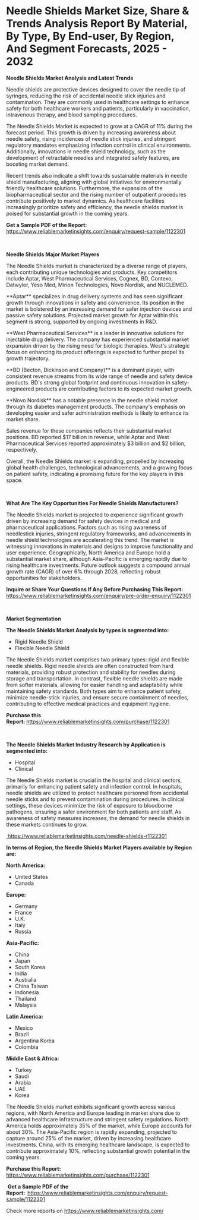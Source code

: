 <p><h1>Needle Shields Market Size, Share & Trends Analysis Report By Material, By Type, By End-user, By Region, And Segment Forecasts, 2025 - 2032</h1></p><p><strong>Needle Shields Market Analysis and Latest Trends</strong></p>
<p><p>Needle shields are protective devices designed to cover the needle tip of syringes, reducing the risk of accidental needle stick injuries and contamination. They are commonly used in healthcare settings to enhance safety for both healthcare workers and patients, particularly in vaccination, intravenous therapy, and blood sampling procedures. </p><p>The Needle Shields Market is expected to grow at a CAGR of 11% during the forecast period. This growth is driven by increasing awareness about needle safety, rising incidences of needle stick injuries, and stringent regulatory mandates emphasizing infection control in clinical environments. Additionally, innovations in needle shield technology, such as the development of retractable needles and integrated safety features, are boosting market demand. </p><p>Recent trends also indicate a shift towards sustainable materials in needle shield manufacturing, aligning with global initiatives for environmentally friendly healthcare solutions. Furthermore, the expansion of the biopharmaceutical sector and the rising number of outpatient procedures contribute positively to market dynamics. As healthcare facilities increasingly prioritize safety and efficiency, the needle shields market is poised for substantial growth in the coming years.</p></p>
<p><strong>Get a Sample PDF of the Report:&nbsp;</strong> <a href="https://www.reliablemarketinsights.com/enquiry/request-sample/1122301?utm_campaign=3001&utm_medium=2&utm_source=Github&utm_content=ia&utm_term=04032025&utm_id=needle-shields">https://www.reliablemarketinsights.com/enquiry/request-sample/1122301</a></p>
<p>&nbsp;</p>
<p><strong>Needle Shields Major Market Players</strong></p>
<p><p>The Needle Shields market is characterized by a diverse range of players, each contributing unique technologies and products. Key competitors include Aptar, West Pharmaceutical Services, Cognex, BD, Contexo, Datwyler, Yeso Med, Mirion Technologies, Novo Nordisk, and NUCLEMED.</p><p>**Aptar** specializes in drug delivery systems and has seen significant growth through innovations in safety and convenience. Its position in the market is bolstered by an increasing demand for safer injection devices and passive safety solutions. Projected market growth for Aptar within this segment is strong, supported by ongoing investments in R&D.</p><p>**West Pharmaceutical Services** is a leader in innovative solutions for injectable drug delivery. The company has experienced substantial market expansion driven by the rising need for biologic therapies. West's strategic focus on enhancing its product offerings is expected to further propel its growth trajectory.</p><p>**BD (Becton, Dickinson and Company)** is a dominant player, with consistent revenue streams from its wide range of needle and safety device products. BD's strong global footprint and continuous innovation in safety-engineered products are contributing factors to its expected market growth.</p><p>**Novo Nordisk** has a notable presence in the needle shield market through its diabetes management products. The company's emphasis on developing easier and safer administration methods is likely to enhance its market share.</p><p>Sales revenue for these companies reflects their substantial market positions. BD reported $17 billion in revenue, while Aptar and West Pharmaceutical Services reported approximately $3 billion and $2 billion, respectively. </p><p>Overall, the Needle Shields market is expanding, propelled by increasing global health challenges, technological advancements, and a growing focus on patient safety, indicating a promising future for the key players in this space.</p></p>
<p>&nbsp;</p>
<p><strong>What Are The Key Opportunities For Needle Shields Manufacturers?</strong></p>
<p><p>The Needle Shields market is projected to experience significant growth driven by increasing demand for safety devices in medical and pharmaceutical applications. Factors such as rising awareness of needlestick injuries, stringent regulatory frameworks, and advancements in needle shield technologies are accelerating this trend. The market is witnessing innovations in materials and designs to improve functionality and user experience. Geographically, North America and Europe hold a substantial market share, although Asia-Pacific is emerging rapidly due to rising healthcare investments. Future outlook suggests a compound annual growth rate (CAGR) of over 6% through 2028, reflecting robust opportunities for stakeholders.</p></p>
<p><strong>Inquire or Share Your Questions If Any Before Purchasing This Report:</strong> <a href="https://www.reliablemarketinsights.com/enquiry/pre-order-enquiry/1122301?utm_campaign=3001&utm_medium=2&utm_source=Github&utm_content=ia&utm_term=04032025&utm_id=needle-shields">https://www.reliablemarketinsights.com/enquiry/pre-order-enquiry/1122301</a></p>
<p>&nbsp;</p>
<p><strong>Market Segmentation</strong></p>
<p><strong>The Needle Shields Market Analysis by types is segmented into:</strong></p>
<p><ul><li>Rigid Needle Shield</li><li>Flexible Needle Shield</li></ul></p>
<p><p>The Needle Shields market comprises two primary types: rigid and flexible needle shields. Rigid needle shields are often constructed from hard materials, providing robust protection and stability for needles during storage and transportation. In contrast, flexible needle shields are made from softer materials, allowing for easier handling and adaptability while maintaining safety standards. Both types aim to enhance patient safety, minimize needle-stick injuries, and ensure secure containment of needles, contributing to effective medical practices and equipment hygiene.</p></p>
<p><strong>Purchase this Report:&nbsp;</strong><a href="https://www.reliablemarketinsights.com/purchase/1122301?utm_campaign=3001&utm_medium=2&utm_source=Github&utm_content=ia&utm_term=04032025&utm_id=needle-shields">https://www.reliablemarketinsights.com/purchase/1122301</a></p>
<p>&nbsp;</p>
<p><strong>The Needle Shields Market Industry Research by Application is segmented into:</strong></p>
<p><ul><li>Hospital</li><li>Clinical</li></ul></p>
<p><p>The Needle Shields market is crucial in the hospital and clinical sectors, primarily for enhancing patient safety and infection control. In hospitals, needle shields are utilized to protect healthcare personnel from accidental needle sticks and to prevent contamination during procedures. In clinical settings, these devices minimize the risk of exposure to bloodborne pathogens, ensuring a safer environment for both patients and staff. As awareness of safety measures increases, the demand for needle shields in these markets continues to grow.</p></p>
<p><a href="https://www.reliablemarketinsights.com/needle-shields-r1122301?utm_campaign=3001&utm_medium=2&utm_source=Github&utm_content=ia&utm_term=04032025&utm_id=needle-shields">&nbsp;https://www.reliablemarketinsights.com/needle-shields-r1122301</a></p>
<p><strong>In terms of Region, the Needle Shields Market Players available by Region are:</strong></p>
<p>
    <p> <strong> North America: </strong>
        <ul>
            <li>United States</li>
            <li>Canada</li>
        </ul>
        </p> 
    <p> <strong> Europe: </strong>
        <ul>
            <li>Germany</li>
            <li>France</li>
            <li>U.K.</li>
            <li>Italy</li>
            <li>Russia</li>
        </ul>
        </p> 
    <p> <strong> Asia-Pacific: </strong>
        <ul>
            <li>China</li>
            <li>Japan</li>
            <li>South Korea</li>
            <li>India</li>
            <li>Australia</li>
            <li>China Taiwan</li>
            <li>Indonesia</li>
            <li>Thailand</li>
            <li>Malaysia</li>
        </ul>
        </p> 
    <p> <strong> Latin America: </strong>
        <ul>
            <li>Mexico</li>
            <li>Brazil</li>
            <li>Argentina Korea</li>
            <li>Colombia</li>
        </ul>
        </p> 
    <p> <strong> Middle East & Africa: </strong>
        <ul>
            <li>Turkey</li>
            <li>Saudi</li>
            <li>Arabia</li>
            <li>UAE</li>
            <li>Korea</li>
        </ul>
    </p>
    </p>
<p><p>The Needle Shields market exhibits significant growth across various regions, with North America and Europe leading in market share due to advanced healthcare infrastructure and stringent safety regulations. North America holds approximately 35% of the market, while Europe accounts for about 30%. The Asia-Pacific region is rapidly expanding, projected to capture around 25% of the market, driven by increasing healthcare investments. China, with its emerging healthcare landscape, is expected to contribute approximately 10%, reflecting substantial growth potential in the coming years.</p></p>
<p><strong>Purchase this Report: </strong><a href="https://www.reliablemarketinsights.com/purchase/1122301?utm_campaign=3001&utm_medium=2&utm_source=Github&utm_content=ia&utm_term=04032025&utm_id=needle-shields">https://www.reliablemarketinsights.com/purchase/1122301</a></p>
<p>&nbsp;<strong>Get a Sample PDF of the Report:&nbsp;&nbsp;</strong><a href="https://www.reliablemarketinsights.com/enquiry/request-sample/1122301?utm_campaign=3001&utm_medium=2&utm_source=Github&utm_content=ia&utm_term=04032025&utm_id=needle-shields">https://www.reliablemarketinsights.com/enquiry/request-sample/1122301</a></p>
<p><strong></strong></p>
<p>Check more reports on <a href="https://www.reliablemarketinsights.com/?utm_campaign=3001&utm_medium=2&utm_source=Github&utm_content=ia&utm_term=04032025&utm_id=needle-shields">https://www.reliablemarketinsights.com/</a></p>